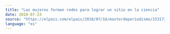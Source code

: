 ```yaml
---
title: "Las mujeres forman redes para lograr un sitio en la ciencia"
date: 2018-07-23
source: "https://elpais.com/elpais/2018/07/16/masterdeperiodismo/1531736843_545135.html"
language: "es"
---
```




